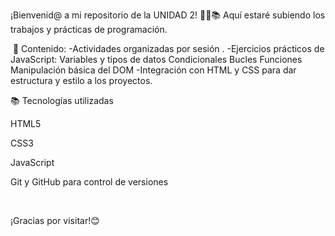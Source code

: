¡Bienvenid@ a mi repositorio de la UNIDAD 2! 👩‍💻📚
Aquí estaré subiendo los trabajos y prácticas de programación.

&nbsp;📁 Contenido:
-Actividades organizadas por sesión .
-Ejercicios prácticos de JavaScript:
Variables y tipos de datos
Condicionales
Bucles
Funciones
Manipulación básica del DOM
-Integración con HTML y CSS para dar estructura y estilo a los proyectos.

📚 Tecnologías utilizadas

HTML5

CSS3

JavaScript

Git y GitHub para control de versiones


&nbsp;

¡Gracias por visitar!😊







